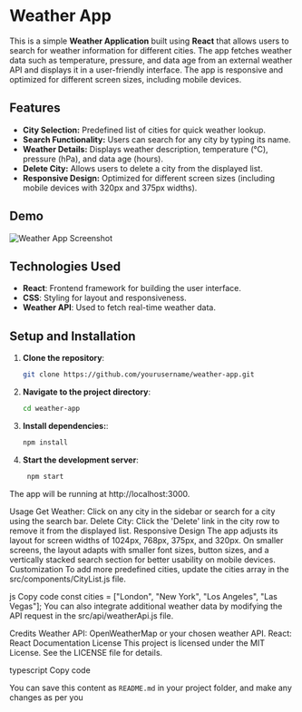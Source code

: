 # Weather App

This is a simple **Weather Application** built using **React** that allows users to search for weather information for different cities. The app fetches weather data such as temperature, pressure, and data age from an external weather API and displays it in a user-friendly interface. The app is responsive and optimized for different screen sizes, including mobile devices.

## Features

- **City Selection:** Predefined list of cities for quick weather lookup.
- **Search Functionality:** Users can search for any city by typing its name.
- **Weather Details:** Displays weather description, temperature (°C), pressure (hPa), and data age (hours).
- **Delete City:** Allows users to delete a city from the displayed list.
- **Responsive Design:** Optimized for different screen sizes (including mobile devices with 320px and 375px widths).

## Demo

![Weather App Screenshot](./weatherApp.png)

## Technologies Used

- **React**: Frontend framework for building the user interface.
- **CSS**: Styling for layout and responsiveness.
- **Weather API**: Used to fetch real-time weather data.

## Setup and Installation

1. **Clone the repository**:

   ```bash
   git clone https://github.com/yourusername/weather-app.git
   
2. **Navigate to the project directory**:
   ```bash
   cd weather-app
   
3. **Install dependencies:**:
    ```bash
   npm install

4. **Start the development server**:
     ```bash
      npm start

  The app will be running at http://localhost:3000.

Usage
Get Weather: Click on any city in the sidebar or search for a city using the search bar.
Delete City: Click the 'Delete' link in the city row to remove it from the displayed list.
Responsive Design
The app adjusts its layout for screen widths of 1024px, 768px, 375px, and 320px.
On smaller screens, the layout adapts with smaller font sizes, button sizes, and a vertically stacked search section for better usability on mobile devices.
Customization
To add more predefined cities, update the cities array in the src/components/CityList.js file.

js
Copy code
const cities = ["London", "New York", "Los Angeles", "Las Vegas"];
You can also integrate additional weather data by modifying the API request in the src/api/weatherApi.js file.

Credits
Weather API: OpenWeatherMap or your chosen weather API.
React: React Documentation
License
This project is licensed under the MIT License. See the LICENSE file for details.

typescript
Copy code

You can save this content as `README.md` in your project folder, and make any changes as per you


